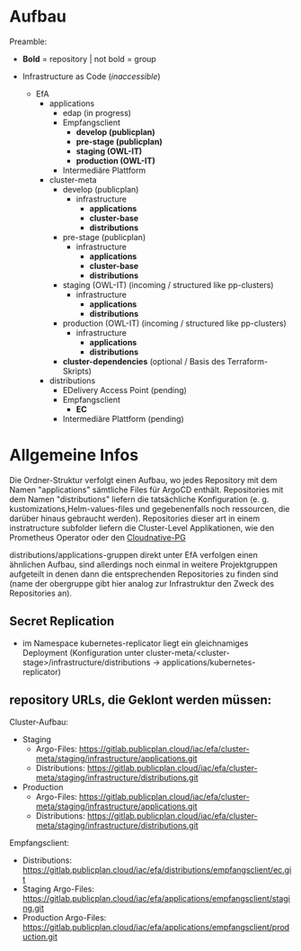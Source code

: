 # Aufbau

Preamble:

- **Bold** = repository | not bold = group

- Infrastructure as Code (*inaccessible*)
    - EfA
        - applications
            - edap (in progress)
            - Empfangsclient
                - **develop (publicplan)**
                - **pre-stage (publicplan)**
                - **staging (OWL-IT)**
                - **production (OWL-IT)**
            - Intermedi&auml;re Plattform
        - cluster-meta
            - develop (publicplan)
                - infrastructure
                    - **applications**
                    - **cluster-base**
                    - **distributions**
            - pre-stage (publicplan)
                - infrastructure
                    - **applications**
                    - **cluster-base**
                    - **distributions**
            - staging (OWL-IT) (incoming / structured like pp-clusters)
                - infrastructure
                    - **applications**
                    - **distributions**
            - production (OWL-IT) (incoming / structured like pp-clusters)
                - infrastructure
                    - **applications**
                    - **distributions**
            - **cluster-dependencies** (optional / Basis des Terraform-Skripts)
        - distributions
            - EDelivery Access Point (pending)
            - Empfangsclient
                - **EC**
            - Intermediäre Plattform (pending)

# Allgemeine Infos

Die Ordner-Struktur verfolgt einen Aufbau, wo jedes Repository mit dem Namen "applications" sämtliche Files für ArgoCD enthält. Repositories mit dem Namen "distributions" liefern die tatsächliche Konfiguration (e. g. kustomizations,Helm-values-files und gegebenenfalls noch ressourcen, die darüber hinaus gebraucht werden). Repositories dieser art in einem instratructure subfolder liefern die Cluster-Level Applikationen, wie den Prometheus Operator oder den [Cloudnative-PG](https://cloudnative-pg.io/)

distributions/applications-gruppen direkt unter EfA verfolgen einen &auml;hnlichen Aufbau, sind allerdings noch einmal in weitere Projektgruppen aufgeteilt in denen dann die entsprechenden Repositories zu finden sind (name der obergruppe gibt hier analog zur Infrastruktur den Zweck des Repositories an).

## Secret Replication

- im Namespace kubernetes-replicator liegt ein gleichnamiges Deployment (Konfiguration unter cluster-meta/&lt;cluster-stage&gt;/infrastructure/distributions &rarr; applications/kubernetes-replicator)

## repository URLs, die Geklont werden müssen:

Cluster-Aufbau:

- Staging
    - Argo-Files: https://gitlab.publicplan.cloud/iac/efa/cluster-meta/staging/infrastructure/applications.git
    - Distributions: https://gitlab.publicplan.cloud/iac/efa/cluster-meta/staging/infrastructure/distributions.git
- Production
    - Argo-Files: https://gitlab.publicplan.cloud/iac/efa/cluster-meta/staging/infrastructure/applications.git
    - Distributions: https://gitlab.publicplan.cloud/iac/efa/cluster-meta/staging/infrastructure/distributions.git

Empfangsclient:

- Distributions:  
    https://gitlab.publicplan.cloud/iac/efa/distributions/empfangsclient/ec.git
- Staging Argo-Files:  
    https://gitlab.publicplan.cloud/iac/efa/applications/empfangsclient/staging.git
- Production Argo-Files:  
    https://gitlab.publicplan.cloud/iac/efa/applications/empfangsclient/production.git
